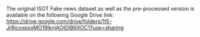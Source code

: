The original ISOT Fake news dataset as well as the pre-processed version is available on the following Google Drive link: https://drive.google.com/drive/folders/1t5-Jr8jcoxpxxMO19lkniAOtDlB6XOC1?usp=sharing
